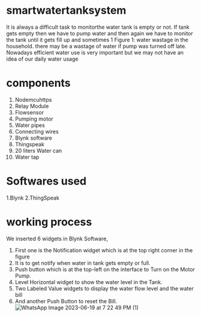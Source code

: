 # smartwatertanksystem
It is always a difficult task to monitorthe water tank is empty or not. If tank gets empty 
then we have to pump water and then again we have to monitor the tank until it gets fill up 
and sometimes 1 Figure 1: water wastage in the household. there may be a wastage of water if 
pump was turned off late. Nowadays efficient water use is very important but we may not have 
an idea of our daily water usage
# components
1. Nodemcuhttps
2. Relay Module
3. Flowsensor
4. Pumping motor
5. Water pipes
6. Connecting wires
7. Blynk software
8. Thingspeak
9. 20 liters Water can
10. Water tap
# Softwares used
1.Blynk
2.ThingSpeak
# working process
We inserted 6 widgets in Blynk Software,
1. First one is the Notification widget which is at the top right corner in the figure
6. It is to get notify when water in tank gets empty or full.
2. Push button which is at the top-left on the interface to Turn on the Motor
Pump.
3. Level Horizontal widget to show the water level in the Tank.
4. Two Labeled Value widgets to display the water flow level and the water bill
5. And another Push Button to reset the Bill.
![WhatsApp Image 2023-06-19 at 7 22 49 PM (1)](https://github.com/varshasri07/smartwatertanksystem/assets/110719275/83631049-8ab8-46b7-9128-938e04a7e468)
